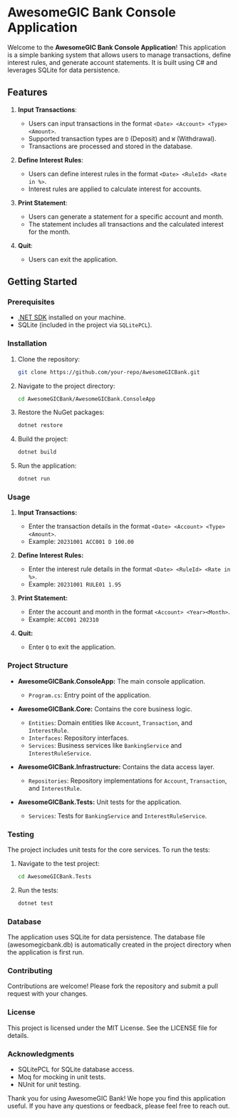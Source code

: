 # AwesomeGIC Bank Console Application

Welcome to the **AwesomeGIC Bank Console Application**! This application is a simple banking system that allows users to manage transactions, define interest rules, and generate account statements. It is built using C# and leverages SQLite for data persistence.

## Features

1. **Input Transactions**:
   - Users can input transactions in the format `<Date> <Account> <Type> <Amount>`.
   - Supported transaction types are `D` (Deposit) and `W` (Withdrawal).
   - Transactions are processed and stored in the database.

2. **Define Interest Rules**:
   - Users can define interest rules in the format `<Date> <RuleId> <Rate in %>`.
   - Interest rules are applied to calculate interest for accounts.

3. **Print Statement**:
   - Users can generate a statement for a specific account and month.
   - The statement includes all transactions and the calculated interest for the month.

4. **Quit**:
   - Users can exit the application.

## Getting Started

### Prerequisites

- [.NET SDK](https://dotnet.microsoft.com/download) installed on your machine.
- SQLite (included in the project via `SQLitePCL`).

### Installation

1. Clone the repository:
   ```bash
   git clone https://github.com/your-repo/AwesomeGICBank.git

2. Navigate to the project directory:
   ```bash
   cd AwesomeGICBank/AwesomeGICBank.ConsoleApp
3. Restore the NuGet packages:
   ```bash
   dotnet restore
4. Build the project:
   ```bash
   dotnet build
5. Run the application: 
   ```bash
   dotnet run

### Usage

1. **Input Transactions:**
   - Enter the transaction details in the format `<Date> <Account> <Type> <Amount>`.
   - Example: `20231001 ACC001 D 100.00`

2. **Define Interest Rules:**
   - Enter the interest rule details in the format `<Date> <RuleId> <Rate in %>`.
   - Example: `20231001 RULE01 1.95`

3. **Print Statement:**
   - Enter the account and month in the format `<Account> <Year><Month>`.
   - Example: `ACC001 202310`

4. **Quit:**
   - Enter `Q` to exit the application.

### Project Structure

- **AwesomeGICBank.ConsoleApp:** The main console application.
  - `Program.cs`: Entry point of the application.

- **AwesomeGICBank.Core:** Contains the core business logic.
  - `Entities`: Domain entities like `Account`, `Transaction`, and `InterestRule`.
  - `Interfaces`: Repository interfaces.
  - `Services`: Business services like `BankingService` and `InterestRuleService`.

- **AwesomeGICBank.Infrastructure:** Contains the data access layer.
  - `Repositories`: Repository implementations for `Account`, `Transaction`, and `InterestRule`.

- **AwesomeGICBank.Tests:** Unit tests for the application.
  - `Services`: Tests for `BankingService` and `InterestRuleService`.


### Testing

The project includes unit tests for the core services. To run the tests:

1. Navigate to the test project:
   ```bash
   cd AwesomeGICBank.Tests

2. Run the tests:

   ```bash
   dotnet test


### Database
The application uses SQLite for data persistence. The database file (awesomegicbank.db) is automatically created in the project directory when the application is first run.


### Contributing
Contributions are welcome! Please fork the repository and submit a pull request with your changes.

### License
This project is licensed under the MIT License. See the LICENSE file for details.

### Acknowledgments
 - SQLitePCL for SQLite database access.
 - Moq for mocking in unit tests.
 - NUnit for unit testing.
	
Thank you for using AwesomeGIC Bank! We hope you find this application useful. If you have any questions or feedback, please feel free to reach out.
